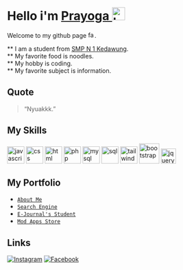 # Hello i'm [Prayoga <img src="https://em-content.zobj.net/source/microsoft-teams/337/waving-hand_1f44b.png" alt="hello" width="30" />](https://prayogabrd.github.io)
<p>
  Welcome to my github page <img src="https://em-content.zobj.net/thumbs/240/apple/354/winking-face_1f609.png" alt="face" width="15" />.
  
  ** I am a student from [SMP N 1 Kedawung](https://www.smpnegeri1kedawung.sch.id).<br />
  ** My favorite food is noodles.<br />
  ** My hobby is coding.<br />
  ** My favorite subject is information.<br />
</p>

## Quote
> “Nyuakkk.”

## My Skills
<p>
  <img src="https://raw.githubusercontent.com/deadlyjack/Acode/main/www/res/icon-file/icons/file_type_js.svg" alt="javascript" width="40" />
  <img src="https://raw.githubusercontent.com/deadlyjack/Acode/main/www/res/icon-file/icons/file_type_css.svg" alt="css" width="40" />
  <img src="https://raw.githubusercontent.com/deadlyjack/Acode/main/www/res/icon-file/icons/file_type_html.svg" alt="html" width="40" />
  <img src="https://raw.githubusercontent.com/deadlyjack/Acode/main/www/res/icon-file/icons/file_type_php.svg" alt="php" width="40" />
  <img src="https://raw.githubusercontent.com/deadlyjack/Acode/main/www/res/icon-file/icons/file_type_mysql.svg" alt="mysql" width="40" />
  <img src="https://raw.githubusercontent.com/deadlyjack/Acode/main/www/res/icon-file/icons/file_type_sql.svg" alt="sql" width="40" />
  <img src="https://raw.githubusercontent.com/deadlyjack/Acode/main/www/res/icon-file/icons/file_type_tailwind.svg" alt="tailwind" width="40" />
  <img src="https://getbootstrap.com/docs/5.3/assets/brand/bootstrap-logo-shadow.png" alt="bootstrap" width="47" />
  <img src="https://jquery.com/jquery-wp-content/themes/jquery.com/i/favicon.ico" alt="jquery" width="35" />
</p>

## My Portfolio
* [`About Me`](https://prayogabrd.github.io)
* [`Search Engine`](https://beerde.rf.gd)
* [`E-Journal's Student`](https://ejurnall.rf.gd)
* [`Mod Apps Store`](https://beerdemods.rf.gd)

## Links
[![Instagram](https://img.shields.io/badge/instagram-black?logo=instagram&style=for-the-badge)](https://instagram.com/prayoga_brd)
[![Facebook](https://img.shields.io/badge/facebook-black?logo=facebook&style=for-the-badge)](https://www.facebook.com/profile.php?id=100040228543491)